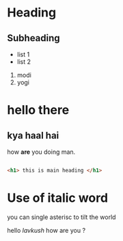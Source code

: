 # Heading

## Subheading

- list 1
- list 2

1. modi
2. yogi

hello there
==

kya haal hai
-

how **are** you doing man.

```html

<h1> this is main heading </h1>

```

Use of italic word
==
you can single asterisc to tilt the world

hello *lavkush* how are you ?

